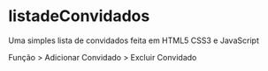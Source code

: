 # listadeConvidados

Uma simples lista de convidados feita em HTML5 CSS3 e JavaScript

Função
    > Adicionar Convidado
    > Excluir Convidado

